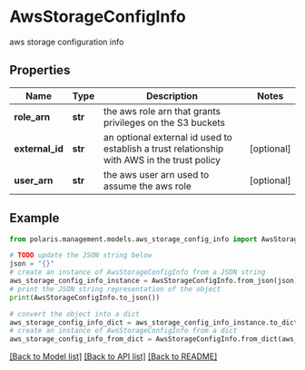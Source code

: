 <!--

 Licensed to the Apache Software Foundation (ASF) under one
 or more contributor license agreements.  See the NOTICE file
 distributed with this work for additional information
 regarding copyright ownership.  The ASF licenses this file
 to you under the Apache License, Version 2.0 (the
 "License"); you may not use this file except in compliance
 with the License.  You may obtain a copy of the License at

   http://www.apache.org/licenses/LICENSE-2.0

 Unless required by applicable law or agreed to in writing,
 software distributed under the License is distributed on an
 "AS IS" BASIS, WITHOUT WARRANTIES OR CONDITIONS OF ANY
 KIND, either express or implied.  See the License for the
 specific language governing permissions and limitations
 under the License.

-->
# AwsStorageConfigInfo

aws storage configuration info

## Properties

Name | Type | Description | Notes
------------ | ------------- | ------------- | -------------
**role_arn** | **str** | the aws role arn that grants privileges on the S3 buckets | 
**external_id** | **str** | an optional external id used to establish a trust relationship with AWS in the trust policy | [optional] 
**user_arn** | **str** | the aws user arn used to assume the aws role | [optional] 

## Example

```python
from polaris.management.models.aws_storage_config_info import AwsStorageConfigInfo

# TODO update the JSON string below
json = "{}"
# create an instance of AwsStorageConfigInfo from a JSON string
aws_storage_config_info_instance = AwsStorageConfigInfo.from_json(json)
# print the JSON string representation of the object
print(AwsStorageConfigInfo.to_json())

# convert the object into a dict
aws_storage_config_info_dict = aws_storage_config_info_instance.to_dict()
# create an instance of AwsStorageConfigInfo from a dict
aws_storage_config_info_from_dict = AwsStorageConfigInfo.from_dict(aws_storage_config_info_dict)
```
[[Back to Model list]](../README.md#documentation-for-models) [[Back to API list]](../README.md#documentation-for-api-endpoints) [[Back to README]](../README.md)


